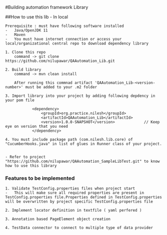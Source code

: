 #Building automation framework Library

##How to use this lib - In local

    Prerequisite : must have following software installed
    -   Java/OpenJDK 11
    -   Maven 
    -   You must have internet connection or access your local/organizational central repo to download dependency library

    1. Clone this repo
        command -> git clone https://github.com/nilupawar/QAAutomation_Lib.git 

    2. Build library
        command -> mvn clean install
        
        After running this commnad artifact 'QAAutomation_Lib-<version-number>' must be added to your .m2 folder

    3. Import library into your project by adding following depdency in your pom file
        
                <dependency>
                    <groupId>org.practice.nilesh</groupId>
                    <artifactId>QAAutomation_Lib</artifactId>
                    <version>1.0.0-SNAPSHOT</version>             // Keep eye on version that you need
                </dependency> 

    4. You must include package path (com.nilesh.lib.core) of "CucumberHooks.java" in list of glues in Runner class of your project.
  

    - Refer to project "https://github.com/nilupawar/QAAutomation_SampleLibTest.git" to know how to use this library 



### Features to be implemented
    1. Validate TestConfig.properties files when project start
    -   This will make sure all required properties are present in TestConfig.properties file.Properties defined in TestConfig.properties will be overwritten by project specific TestConfig.properties file
    
    2. Implement locator definition in textfile ( yaml perfered )

    3. Annotation based PageElement object creation

    4. TestData connector to connect to multiple type of data provider

    

    
        
